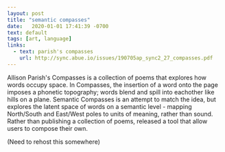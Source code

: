 ```yaml
---
layout: post
title: "semantic compasses"
date:   2020-01-01 17:41:39 -0700
text: default
tags: [art, language]
links:
  - text: parish's compasses
    url: http://sync.abue.io/issues/190705ap_sync2_27_compasses.pdf
---
```

Allison Parish's Compasses is a collection of poems that explores how words occupy space. In Compasses, the insertion of a word onto the page imposes a phonetic topography; words blend and spill into eachother like hills on a plane. Semantic Compasses is an attempt to match the idea, but explores the latent space of words on a semantic level - mapping North/South and East/West poles to units of meaning, rather than sound. Rather than publishing a collection of poems, released a tool that allow users to compose their own.

(Need to rehost this somewhere)